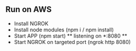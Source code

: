## Run on AWS

- Install NGROK
- Install node modules (npm i / npm install)
- Start APP (npm start) ** listening on *:8080 **
- Start NGROK on targeted port (ngrok http 8080)